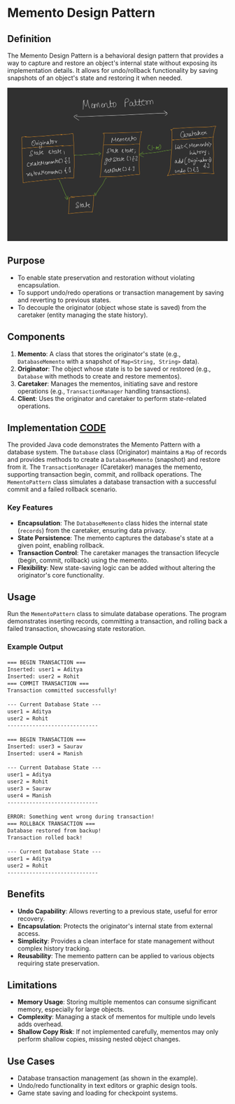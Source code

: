 
# Memento Design Pattern

## Definition
The Memento Design Pattern is a behavioral design pattern that provides a way to capture and restore an object's internal state without exposing its implementation details. It allows for undo/rollback functionality by saving snapshots of an object's state and restoring it when needed.

![alt text](image.png)

## Purpose
- To enable state preservation and restoration without violating encapsulation.
- To support undo/redo operations or transaction management by saving and reverting to previous states.
- To decouple the originator (object whose state is saved) from the caretaker (entity managing the state history).

## Components
1. **Memento**: A class that stores the originator's state (e.g., `DatabaseMemento` with a snapshot of `Map<String, String>` data).
2. **Originator**: The object whose state is to be saved or restored (e.g., `Database` with methods to create and restore mementos).
3. **Caretaker**: Manages the mementos, initiating save and restore operations (e.g., `TransactionManager` handling transactions).
4. **Client**: Uses the originator and caretaker to perform state-related operations.

## Implementation [CODE](/system-design/39/MementoPattern.java)
The provided Java code demonstrates the Memento Pattern with a database system. The `Database` class (Originator) maintains a `Map` of records and provides methods to create a `DatabaseMemento` (snapshot) and restore from it. The `TransactionManager` (Caretaker) manages the memento, supporting transaction begin, commit, and rollback operations. The `MementoPattern` class simulates a database transaction with a successful commit and a failed rollback scenario.

### Key Features
- **Encapsulation**: The `DatabaseMemento` class hides the internal state (`records`) from the caretaker, ensuring data privacy.
- **State Persistence**: The memento captures the database's state at a given point, enabling rollback.
- **Transaction Control**: The caretaker manages the transaction lifecycle (begin, commit, rollback) using the memento.
- **Flexibility**: New state-saving logic can be added without altering the originator's core functionality.

## Usage
Run the `MementoPattern` class to simulate database operations. The program demonstrates inserting records, committing a transaction, and rolling back a failed transaction, showcasing state restoration.

### Example Output
```
=== BEGIN TRANSACTION ===
Inserted: user1 = Aditya
Inserted: user2 = Rohit
=== COMMIT TRANSACTION ===
Transaction committed successfully!

--- Current Database State ---
user1 = Aditya
user2 = Rohit
-----------------------------

=== BEGIN TRANSACTION ===
Inserted: user3 = Saurav
Inserted: user4 = Manish

--- Current Database State ---
user1 = Aditya
user2 = Rohit
user3 = Saurav
user4 = Manish
-----------------------------

ERROR: Something went wrong during transaction!
=== ROLLBACK TRANSACTION ===
Database restored from backup!
Transaction rolled back!

--- Current Database State ---
user1 = Aditya
user2 = Rohit
-----------------------------
```

## Benefits
- **Undo Capability**: Allows reverting to a previous state, useful for error recovery.
- **Encapsulation**: Protects the originator's internal state from external access.
- **Simplicity**: Provides a clean interface for state management without complex history tracking.
- **Reusability**: The memento pattern can be applied to various objects requiring state preservation.

## Limitations
- **Memory Usage**: Storing multiple mementos can consume significant memory, especially for large objects.
- **Complexity**: Managing a stack of mementos for multiple undo levels adds overhead.
- **Shallow Copy Risk**: If not implemented carefully, mementos may only perform shallow copies, missing nested object changes.

## Use Cases
- Database transaction management (as shown in the example).
- Undo/redo functionality in text editors or graphic design tools.
- Game state saving and loading for checkpoint systems.

